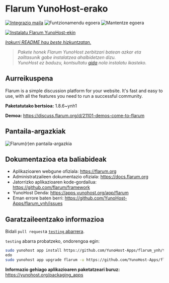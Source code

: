 <!--
Ohart ongi: README hau automatikoki sortu da <https://github.com/YunoHost/apps/tree/master/tools/readme_generator>ri esker
EZ editatu eskuz.
-->

# Flarum YunoHost-erako

[![Integrazio maila](https://dash.yunohost.org/integration/flarum.svg)](https://ci-apps.yunohost.org/ci/apps/flarum/) ![Funtzionamendu egoera](https://ci-apps.yunohost.org/ci/badges/flarum.status.svg) ![Mantentze egoera](https://ci-apps.yunohost.org/ci/badges/flarum.maintain.svg)

[![Instalatu Flarum YunoHost-ekin](https://install-app.yunohost.org/install-with-yunohost.svg)](https://install-app.yunohost.org/?app=flarum)

*[Irakurri README hau beste hizkuntzatan.](./ALL_README.md)*

> *Pakete honek Flarum YunoHost zerbitzari batean azkar eta zailtasunik gabe instalatzea ahalbidetzen dizu.*  
> *YunoHost ez baduzu, kontsultatu [gida](https://yunohost.org/install) nola instalatu ikasteko.*

## Aurreikuspena

Flarum is a simple discussion platform for your website. It's fast and easy to use, with all the features you need to run a successful community.

**Paketatutako bertsioa:** 1.8.6~ynh1

**Demoa:** <https://discuss.flarum.org/d/21101-demos-come-to-flarum>

## Pantaila-argazkiak

![Flarum(r)en pantaila-argazkia](./doc/screenshots/beta16.jpg)

## Dokumentazioa eta baliabideak

- Aplikazioaren webgune ofiziala: <https://flarum.org>
- Administratzaileen dokumentazio ofiziala: <https://docs.flarum.org>
- Jatorrizko aplikazioaren kode-gordailua: <https://github.com/flarum/framework>
- YunoHost Denda: <https://apps.yunohost.org/app/flarum>
- Eman errore baten berri: <https://github.com/YunoHost-Apps/flarum_ynh/issues>

## Garatzaileentzako informazioa

Bidali `pull request`a [`testing` abarrera](https://github.com/YunoHost-Apps/flarum_ynh/tree/testing).

`testing` abarra probatzeko, ondorengoa egin:

```bash
sudo yunohost app install https://github.com/YunoHost-Apps/flarum_ynh/tree/testing --debug
edo
sudo yunohost app upgrade flarum -u https://github.com/YunoHost-Apps/flarum_ynh/tree/testing --debug
```

**Informazio gehiago aplikazioaren paketatzeari buruz:** <https://yunohost.org/packaging_apps>
